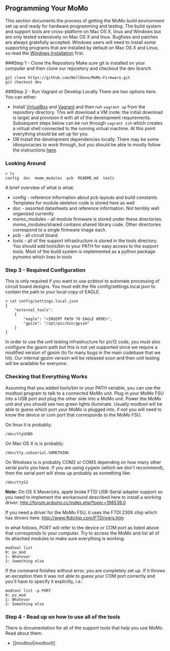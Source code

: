 ## Programming Your MoMo
This section documents the process of getting the MoMo build environment set up and ready for hardware programming and testing.  The build system and support tools are cross-platform on Mac OS X, linux and Windows but are only tested extensively on Mac OS X and linux.  Bugfixes and patches are always gratefully accepted.  Windows users will need to install some supporting programs that are installed by default on Mac OS X and Linux, so read the [Windows Installation](windows-installation) first.

###Step 1 - Clone the Repository
Make sure git is installed on your computer and then clone our repository and checkout the dev branch
```shell
git clone https://github.com/WellDone/MoMo-Firmware.git
git checkout dev
```

###Step 2 - Run Vagrant or Develop Locally
There are two options here.  You can either:

* Install [VirtualBox](https://www.virtualbox.org/) and [Vagrant](http://www.vagrantup.com/downloads.html) and then run `vagrant up` from the repository directory.  This will download a VM (note: the initial download is large) and provision it with all of the development requirements.  Subsequent steps below can be run through `vagrant ssh` which creates a virtual shell connected to the running virtual machine.  At this point everything should be set up for you.
* OR Install the development dependencies locally.  There may be some idiosyncacies to work through, but you should be able to mostly follow the instructions [here](http://www.github.com/WellDone/MoMo-Firmware/wiki/Development-Dependencies).

### Looking Around
```shell
> ls
config  doc  momo_modules  pcb  README.md  tools
```

A brief overview of what is what:
* config - reference information about pcb layouts and build constants.  Templates for module skeleton code is stored here as well
* doc - assorted datasheets and reference information.  Not terribly well organized currently
* momo_modules - all module firmware is stored under these directories.  momo_modules/shared contains shared library code.  Other directories correspond to a single firmware image each.
* pcb - all circuit board
* tools - all of the support infrastructure is stored in the tools directory.  You should add tools/bin to your PATH for easy access to the support tools.  Most of the build system is implemented as a python package pymomo which lives in tools

### Step 3 - Required Configuration
This is only required if you want to use pcbtool to automate processing of circuit board designs.  You must edit the file config/settings.local.json to contain the path to your local copy of EAGLE.

```shell
> cat config/settings.local.json 
{
	"external_tools":
	{
		"eagle": "<INSERT PATH TO EAGLE HERE>",
		"gpsim": "/opt/pic/bin/gpsim"
	}
}
```

In order to use the unit testing infrastructure for pic12 code, you must also configure the gpsim path but this is not yet supported since we require a modified version of gpsim (to fix many bugs in the main codebase that we hit).  Our internal gpsim version will be released soon and then unit testing will be available for everyone.

### Checking that Everything Works
Assuming that you added tools/bin to your PATH variable, you can use the modtool program to talk to a connected MoMo unit.  Plug in your MoMo FSU into a USB port and plug the other side into a MoMo unit.  Power the MoMo unit and you should see two green lights illuminate.  Usually modtool will be able to guess which port your MoMo is plugged into, if not you will need to know the device or com port that corresponds to the MoMo FSU.  

On linux it is probably:
```shell
/dev/ttyUSB0
```

On Mac OS X is is probably:
```shell
/dev/tty.usbserial.SOMETHING
```

On Windows is is probably COM2 or COM3 depending on how many other serial ports you have.  If you are using cygwin (which we don't recommend), then the serial port will show up probably as something like:
```shell
/dev/ttyS2
```

**Note:**  On OS X Mavericks, apple broke FTDI USB-Serial adapter support so you need to implement the workaround described here to install a working driver: http://forum.arduino.cc/index.php?topic=198539.0

If you need a driver for the MoMo FSU, it uses the FTDI 230X chip which has drivers here:
http://www.ftdichip.com/FTDrivers.htm

In what follows, _PORT_ will refer to the device or COM port as listed above that corresponds to your computer.  Try to access the MoMo and list all of its attached modules to make sure everything is working:
```shell
modtool list
0: pv_mod
1: Whatever
2: Something else
```

If the command finishes without error, you are completely set up.  If it throws an exception then it was not able to guess your COM port correctly and you'll have to specify it explicitly, i.e.:
```shell
modtool list -p PORT
0: pv_mod
1: Whatever
2: Something else
```

### Step 4 - Read up on how to use all of the tools
There is documentation for all of the support tools that help you use MoMo.  Read about them:
* [[modtool|modtool]]